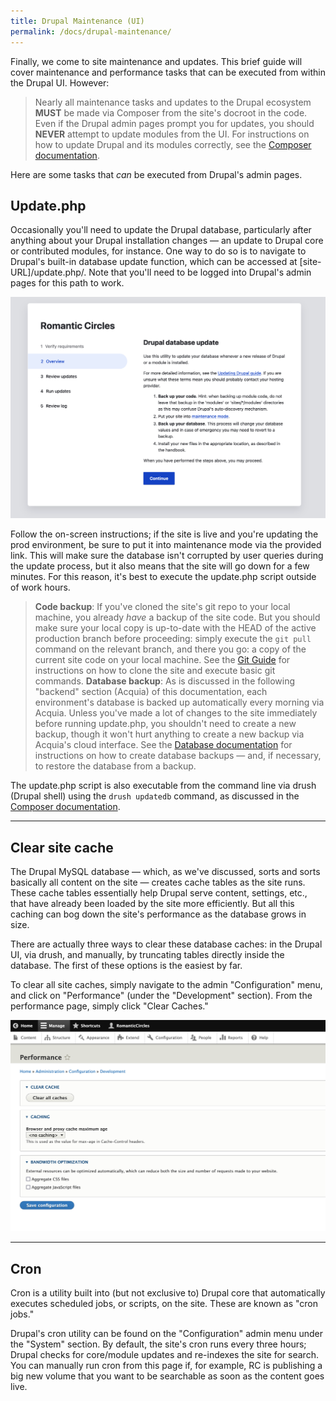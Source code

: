 ```yaml
---
title: Drupal Maintenance (UI)
permalink: /docs/drupal-maintenance/
---
```


Finally, we come to site maintenance and updates. This brief guide will cover maintenance and performance tasks that can be executed from within the Drupal UI. However:

> Nearly all maintenance tasks and updates to the Drupal ecosystem **MUST** be made via Composer from the site's docroot in the code. Even if the Drupal admin pages prompt you for updates, you should **NEVER** attempt to update modules from the UI. For instructions on how to update Drupal and its modules correctly, see the [Composer documentation](../composer/).

Here are some tasks that *can* be executed from Drupal's admin pages.

## Update.php

Occasionally you'll need to update the Drupal database, particularly after anything about your Drupal installation changes — an update to Drupal core or contributed modules, for instance. One way to do so is to navigate to Drupal's built-in database update function, which can be accessed at [site-URL]/update.php/. Note that you'll need to be logged into Drupal's admin pages for this path to work.

![Screenshot of the update.php page](/assets/img/update-php.png)

Follow the on-screen instructions; if the site is live and you're updating the prod environment, be sure to put it into maintenance mode via the provided link. This will make sure the database isn't corrupted by user queries during the update process, but it also means that the site will go down for a few minutes. For this reason, it's best to execute the update.php script outside of work hours.

> **Code backup**: If you've cloned the site's git repo to your local machine, you already *have* a backup of the site code. But you should make sure your local copy is up-to-date with the HEAD of the active production branch before proceeding: simply execute the `git pull` command on the relevant branch, and there you go: a copy of the current site code on your local machine. See the [Git Guide](../rc-git/) for instructions on how to clone the site and execute basic git commands.
> **Database backup**: As is discussed in the following "backend" section (Acquia) of this documentation, each environment's database is backed up automatically every morning via Acquia. Unless you've made a lot of changes to the site immediately before running update.php, you shouldn't need to create a new backup, though it won't hurt anything to create a new backup via Acquia's cloud interface. See the [Database documentation](../database/) for instructions on how to create database backups — and, if necessary, to restore the database from a backup.

The update.php script is also executable from the command line via drush (Drupal shell) using the `drush updatedb` command, as discussed in the [Composer documentation](../composer/).

-----

## Clear site cache

The Drupal MySQL database — which, as we've discussed, sorts and sorts basically all content on the site — creates cache tables as the site runs. These cache tables essentially help Drupal serve content, settings, etc., that have already been loaded by the site more efficiently. But all this caching can bog down the site's performance as the database grows in size.

There are actually three ways to clear these database caches: in the Drupal UI, via drush, and manually, by truncating tables directly inside the database. The first of these options is the easiest by far.

To clear all site caches, simply navigate to the admin "Configuration" menu, and click on "Performance" (under the "Development" section). From the performance page, simply click "Clear Caches."

![Screenshot of performance page](/assets/img/clear-cache.png)

-----

## Cron

Cron is a utility built into (but not exclusive to) Drupal core that automatically executes scheduled jobs, or scripts, on the site. These are known as "cron jobs."

Drupal's cron utility can be found on the "Configuration" admin menu under the "System" section. By default, the site's cron runs every three hours; Drupal checks for core/module updates and re-indexes the site for search. You can manually run cron from this page if, for example, RC is publishing a big new volume that you want to be searchable as soon as the content goes live.
